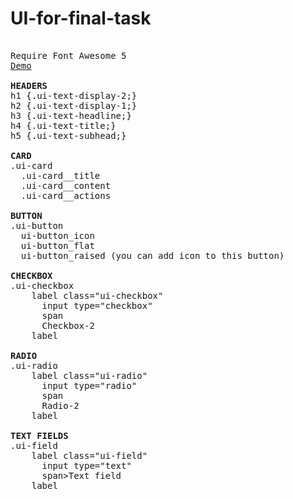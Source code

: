 # UI-for-final-task
<pre> 
Require Font Awesome 5
<a href="https://omelenetskiy.github.io/UI-for-final-task">Demo</a>

<b>HEADERS</b>
h1 {.ui-text-display-2;} 
h2 {.ui-text-display-1;}
h3 {.ui-text-headline;}
h4 {.ui-text-title;}
h5 {.ui-text-subhead;}

<b>CARD</b>
.ui-card
  .ui-card__title
  .ui-card__content
  .ui-card__actions

<b>BUTTON</b>
.ui-button
  ui-button_icon
  ui-button_flat
  ui-button_raised (you can add icon to this button)

<b>CHECKBOX</b>
.ui-checkbox
    label class="ui-checkbox"
      input type="checkbox"
      span
      Checkbox-2
    label

<b>RADIO</b>
.ui-radio
    label class="ui-radio"
      input type="radio"
      span
      Radio-2
    label

<b>TEXT FIELDS</b>
.ui-field
    label class="ui-field"
      input type="text"
      span>Text field
    label
</pre>